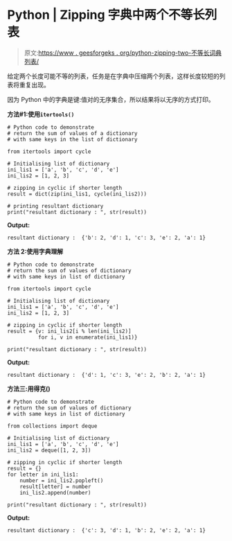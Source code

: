 # Python | Zipping 字典中两个不等长列表

> 原文:[https://www . geesforgeks . org/python-zipping-two-不等长词典列表/](https://www.geeksforgeeks.org/python-zipping-two-unequal-length-list-in-dictionary/)

给定两个长度可能不等的列表，任务是在字典中压缩两个列表，这样长度较短的列表将重复出现。

因为 Python 中的字典是键:值对的无序集合，所以结果将以无序的方式打印。

**方法#1:使用`itertools()`**

```
# Python code to demonstrate
# return the sum of values of a dictionary
# with same keys in the list of dictionary

from itertools import cycle

# Initialising list of dictionary
ini_lis1 = ['a', 'b', 'c', 'd', 'e']
ini_lis2 = [1, 2, 3]

# zipping in cyclic if shorter length
result = dict(zip(ini_lis1, cycle(ini_lis2)))

# printing resultant dictionary
print("resultant dictionary : ", str(result))
```

**Output:**

```
resultant dictionary :  {'b': 2, 'd': 1, 'c': 3, 'e': 2, 'a': 1}

```

**方法 2:使用字典理解**

```
# Python code to demonstrate
# return the sum of values of dictionary
# with same keys in list of dictionary

from itertools import cycle

# Initialising list of dictionary
ini_lis1 = ['a', 'b', 'c', 'd', 'e']
ini_lis2 = [1, 2, 3]

# zipping in cyclic if shorter length
result = {v: ini_lis2[i % len(ini_lis2)] 
          for i, v in enumerate(ini_lis1)}

print("resultant dictionary : ", str(result))
```

**Output:**

```
resultant dictionary :  {'d': 1, 'c': 3, 'e': 2, 'b': 2, 'a': 1}

```

**方法三:用得克()**

```
# Python code to demonstrate
# return the sum of values of dictionary
# with same keys in list of dictionary

from collections import deque

# Initialising list of dictionary
ini_lis1 = ['a', 'b', 'c', 'd', 'e']
ini_lis2 = deque([1, 2, 3])

# zipping in cyclic if shorter length
result = {}
for letter in ini_lis1:
    number = ini_lis2.popleft()
    result[letter] = number
    ini_lis2.append(number)

print("resultant dictionary : ", str(result))
```

**Output:**

```
resultant dictionary :  {'c': 3, 'd': 1, 'b': 2, 'e': 2, 'a': 1}

```